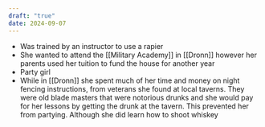 ```yaml
---
draft: "true"
date: 2024-09-07
---
```


- Was trained by an instructor to use a rapier
- She wanted to attend the [[Military Academy]] in [[Dronn]] however her parents used her tuition to fund the house for another year
- Party girl
- While in [[Dronn]] she spent much of her time and money on night fencing instructions, from veterans she found at local taverns. They were old blade masters that were notorious drunks and she would pay for her lessons by getting the drunk at the tavern. This prevented her from partying. Although she did learn how to shoot whiskey